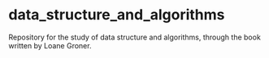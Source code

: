 # data_structure_and_algorithms
Repository for the study of data structure and algorithms, through the book written by Loane Groner.
